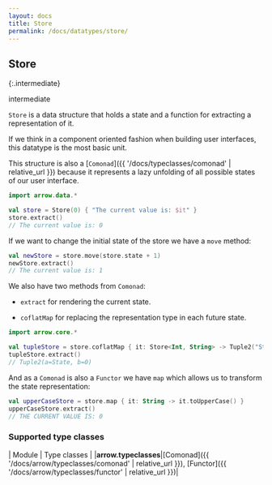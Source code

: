 ```yaml
---
layout: docs
title: Store
permalink: /docs/datatypes/store/
---
```


## Store

{:.intermediate}

intermediate

`Store` is a data structure that holds a state and a function for extracting a representation of it.

If we think in a component oriented fashion when building user interfaces, this datatype is the most basic unit. 

This structure is also a [`Comonad`]({{ '/docs/typeclasses/comonad' | relative_url }}) because it represents a lazy unfolding of all possible states of our user interface.

```kotlin
import arrow.data.*

val store = Store(0) { "The current value is: $it" }
store.extract() 
// The current value is: 0
```

If we want to change the initial state of the store we have a `move` method:

```kotlin
val newStore = store.move(store.state + 1)
newStore.extract()
// The current value is: 1
```

We also have two methods from `Comonad`:

* `extract` for rendering the current state.

* `coflatMap` for replacing the representation type in each future state.

```kotlin
import arrow.core.*

val tupleStore = store.coflatMap { it: Store<Int, String> -> Tuple2("State", it.state) }
tupleStore.extract()
// Tuple2(a=State, b=0)
```

And as a `Comonad` is also a `Functor` we have `map` which allows us to transform the state representation:

```kotlin
val upperCaseStore = store.map { it: String -> it.toUpperCase() } 
upperCaseStore.extract()
// THE CURRENT VALUE IS: 0
```

### Supported type classes

| Module | Type classes |
|__arrow.typeclasses__|[Comonad]({{ '/docs/arrow/typeclasses/comonad' | relative_url }}), [Functor]({{ '/docs/arrow/typeclasses/functor' | relative_url }})|



